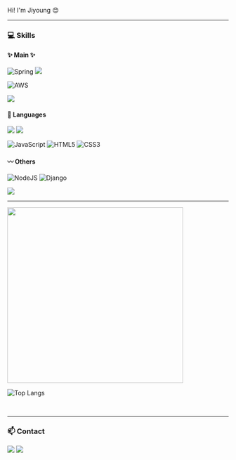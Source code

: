 Hi! I'm Jiyoung :blush:

---

### :computer: Skills
#### :sparkles: Main :sparkles:
![Spring](https://img.shields.io/badge/spring-%236DB33F.svg?style=flat-square&logo=spring&logoColor=white)
<img src="https://img.shields.io/badge/springboot-6DB33F?style=flat-square&logo=springboot&logoColor=white">


![AWS](https://img.shields.io/badge/AWS-%23FF9900.svg?style=flat-square&logo=amazon-aws&logoColor=white)


<img src="https://img.shields.io/badge/MySQL-4479A1?style=flat-square&logo=MySQL&logoColor=white">


#### :bookmark: Languages
<img src="https://img.shields.io/badge/java-007396?style=flat-square&logo=OpenJDK&logoColor=white">
<img src="https://img.shields.io/badge/Python-3776AB?style=flat-square&logo=Python&logoColor=white">

![JavaScript](https://img.shields.io/badge/javascript-%23F7DF1E?style=flat-square&logo=javascript&logoColor=FFFFFF)
![HTML5](https://img.shields.io/badge/html5-%23E34F26.svg?style=flat-square&logo=html5&logoColor=white)
![CSS3](https://img.shields.io/badge/css3-%231572B6.svg?style=flat-square&logo=css3&logoColor=white)


#### :wavy_dash: Others
![NodeJS](https://img.shields.io/badge/node.js-6DA55F?style=flat-square&logo=node.js&logoColor=white)
![Django](https://img.shields.io/badge/django-%23092E20.svg?style=flat-square&logo=django&logoColor=white)

<img src="https://img.shields.io/badge/React-000000?style=flat-square&logo=React&logoColor=61DAFB">


<br/>

---


<img src="https://github-readme-stats.vercel.app/api?username=gyjeong021&show_icons=true&theme=shadow_red" width="400">

![Top Langs](https://github-readme-stats.vercel.app/api/top-langs/?username=gyjeong021&layout=compact&show_icons=true&theme=shadow_red)



<br/>

---


### 📫 Contact
<a href="mailto:gyjeong021@gmail.com" target="_blank"><img src="https://img.shields.io/badge/Gmail-EA4335.svg?style=flat-square&logo=Gmail&logoColor=white"/></a>
<a href="mailto:gzero21@naver.com" target="_blank"><img src="https://img.shields.io/badge/NaverMail-03C75A.svg?style=flat-square&logo=Naver&logoColor=white"/></a>
